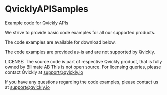 # QvicklyAPISamples

Example code for Qvickly APIs

We strive to provide basic code examples for all our supported products.

The code examples are available for download below.

The code examples are provided as-is and are not supported by Qvickly.

LICENSE: The source code is part of respective Qvickly product, that is fully owned by Billmate AB
This is not open source. For licensing queries, please contact Qvickly at [support@qvickly.io](mailto:support@qvickly.io)

If you have any questions regarding the code examples, please contact us at [support@qvickly.io](mailto:support@qvickly.io)
